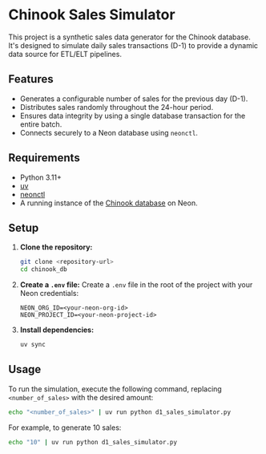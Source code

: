 # Chinook Sales Simulator

This project is a synthetic sales data generator for the Chinook database. It's designed to simulate daily sales transactions (D-1) to provide a dynamic data source for ETL/ELT pipelines.

## Features

*   Generates a configurable number of sales for the previous day (D-1).
*   Distributes sales randomly throughout the 24-hour period.
*   Ensures data integrity by using a single database transaction for the entire batch.
*   Connects securely to a Neon database using `neonctl`.

## Requirements

*   Python 3.11+
*   [uv](https://docs.astral.sh/uv/)
*   [neonctl](https://neon.com/docs/reference/neon-cli)
*   A running instance of the [Chinook database](https://neon.com/docs/import/import-sample-data) on Neon.

## Setup

1.  **Clone the repository:**
    ```bash
    git clone <repository-url>
    cd chinook_db
    ```

2.  **Create a `.env` file:**
    Create a `.env` file in the root of the project with your Neon credentials:
    ```
    NEON_ORG_ID=<your-neon-org-id>
    NEON_PROJECT_ID=<your-neon-project-id>
    ```

3.  **Install dependencies:**
    ```bash
    uv sync
    ```

## Usage

To run the simulation, execute the following command, replacing `<number_of_sales>` with the desired amount:

```bash
echo "<number_of_sales>" | uv run python d1_sales_simulator.py
```

For example, to generate 10 sales:

```bash
echo "10" | uv run python d1_sales_simulator.py
```
